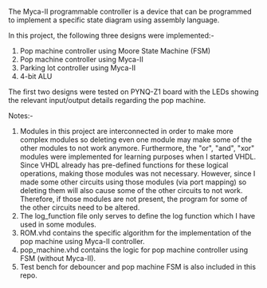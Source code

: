 The Myca-II programmable controller is a device that can be programmed to implement a specific state diagram using assembly language.

In this project, the following three designs were implemented:-

1. Pop machine controller using Moore State Machine (FSM)
2. Pop machine controller using Myca-II
3. Parking lot controller using Myca-II
4. 4-bit ALU

The first two designs were tested on PYNQ-Z1 board with the LEDs showing the relevant input/output details regarding the pop machine. 

Notes:- 

1. Modules in this project are interconnected in order to make more complex modules so deleting even one module may make some of the other modules to not work anymore. Furthermore, the "or", "and", "xor" modules were implemented for learning purposes when I started VHDL. Since VHDL already has pre-defined functions for these logical operations, making those modules was not necessary. However, since I made some other circuits using those modules (via port mapping) so deleting them will also cause some of the other circuits to not work. Therefore, if those modules are not present, the program for some of the other circuits need to be altered.
2. The log_function file only serves to define the log function which I have used in some modules.
3. ROM.vhd contains the specific algorithm for the implementation of the pop machine using Myca-II controller.
4. pop_machine.vhd contains the logic for pop machine controller using FSM (without Myca-II).
5. Test bench for debouncer and pop machine FSM is also included in this repo.
